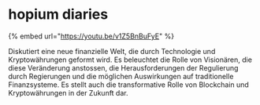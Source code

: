 # hopium diaries



{% embed url="https://youtu.be/v1Z5BnBuFyE" %}

Diskutiert eine neue finanzielle Welt, die durch Technologie und Kryptowährungen geformt wird. Es beleuchtet die Rolle von Visionären, die diese Veränderung anstossen, die Herausforderungen der Regulierung durch Regierungen und die möglichen Auswirkungen auf traditionelle Finanzsysteme. Es stellt auch die transformative Rolle von Blockchain und Kryptowährungen in der Zukunft dar.&#x20;
